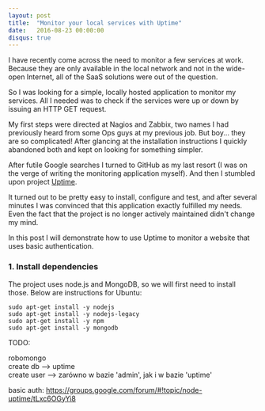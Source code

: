 ```yaml
---
layout: post
title:  "Monitor your local services with Uptime"
date:   2016-08-23 00:00:00
disqus: true
---
```


I have recently come across the need to monitor a few services at work. Because they are only
available in the local network and not in the wide-open Internet, all of the SaaS solutions
were out of the question.  

So I was looking for a simple, locally hosted application to monitor my services. All I needed was to 
check if the services were up or down by issuing an HTTP GET request.  

My first steps were directed at Nagios and Zabbix, two names I had previously heard from some Ops guys
at my previous job. But boy... they are so complicated! After glancing at the installation instructions
I quickly abandoned both and kept on looking for something simpler.  

After futile Google searches I turned to GitHub as my last resort (I was on the verge of writing the 
monitoring application myself). And then I stumbled upon project [Uptime](https://github.com/fzaninotto/uptime).  

It turned out to be pretty easy to install, configure and test, and after several minutes I was convinced that
this application exactly fulfilled my needs. Even the fact that the project is no longer actively maintained
didn't change my mind.

In this post I will demonstrate how to use Uptime to monitor a website that uses basic authentication.

### 1. Install dependencies
The project uses node.js and MongoDB, so we will first need to install those. Below are instructions for Ubuntu:

```
sudo apt-get install -y nodejs
sudo apt-get install -y nodejs-legacy
sudo apt-get install -y npm
sudo apt-get install -y mongodb
```

TODO:

robomongo  
create db --> uptime  
create user --> zarówno w bazie 'admin', jak i w bazie 'uptime'

basic auth: https://groups.google.com/forum/#!topic/node-uptime/tLxc6OGyYi8

